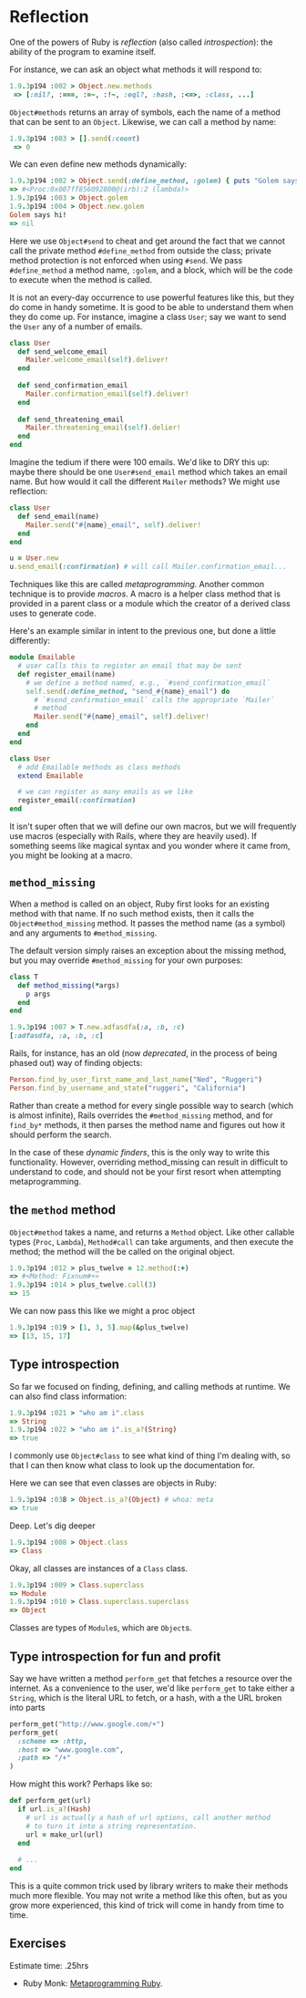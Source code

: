 # Reflection

One of the powers of Ruby is *reflection* (also called
*introspection*): the ability of the program to examine itself.

For instance, we can ask an object what methods it will respond to:

```ruby
1.9.3p194 :002 > Object.new.methods
 => [:nil?, :===, :=~, :!~, :eql?, :hash, :<=>, :class, ...]
```

`Object#methods` returns an array of symbols, each the name of a
method that can be sent to an `Object`. Likewise, we can call a method
by name:

```ruby
1.9.3p194 :003 > [].send(:count)
 => 0
```

We can even define new methods dynamically:

```ruby
1.9.3p194 :002 > Object.send(:define_method, :golem) { puts "Golem says hi!" }
=> #<Proc:0x007ff856092800@(irb):2 (lambda)>
1.9.3p194 :003 > Object.golem
1.9.3p194 :004 > Object.new.golem
Golem says hi!
=> nil
```

Here we use `Object#send` to cheat and get around the fact that we
cannot call the private method `#define_method` from outside the
class; private method protection is not enforced when using
`#send`. We pass `#define_method` a method name, `:golem`, and a
block, which will be the code to execute when the method is called.

It is not an every-day occurrence to use powerful features like this,
but they do come in handy sometime. It is good to be able to
understand them when they do come up. For instance, imagine a class
`User`; say we want to send the `User` any of a number of emails.

```ruby
class User
  def send_welcome_email
    Mailer.welcome_email(self).deliver!
  end
  
  def send_confirmation_email
    Mailer.confirmation_email(self).deliver!
  end
  
  def send_threatening_email
    Mailer.threatening_email(self).delier!
  end
end
```

Imagine the tedium if there were 100 emails. We'd like to DRY this up:
maybe there should be one `User#send_email` method which takes an
email name. But how would it call the different `Mailer` methods? We
might use reflection:

```ruby
class User
  def send_email(name)
    Mailer.send("#{name}_email", self).deliver!
  end
end

u = User.new
u.send_email(:confirmation) # will call Mailer.confirmation_email...
```

Techniques like this are called *metaprogramming*. Another common
technique is to provide *macros*. A macro is a helper class method
that is provided in a parent class or a module which the creator of a
derived class uses to generate code.

Here's an example similar in intent to the previous one, but done a
little differently:

```ruby
module Emailable
  # user calls this to register an email that may be sent
  def register_email(name)
    # we define a method named, e.g., `#send_confirmation_email`
    self.send(:define_method, "send_#{name}_email") do
      # `#send_confirmation_email` calls the appropriate `Mailer`
      # method
      Mailer.send("#{name}_email", self).deliver!
    end
  end
end

class User
  # add Emailable methods as class methods
  extend Emailable

  # we can register as many emails as we like
  register_email(:confirmation)
end
```

It isn't super often that we will define our own macros, but we will
frequently use macros (especially with Rails, where they are heavily
used). If something seems like magical syntax and you wonder where it
came from, you might be looking at a macro.

## `method_missing`
When a method is called on an object, Ruby first looks for an existing
method with that name. If no such method exists, then it calls the
`Object#method_missing` method. It passes the method name (as a
symbol) and any arguments to `#method_missing`.

The default version simply raises an exception about the missing
method, but you may override `#method_missing` for your own purposes:

```ruby
class T
  def method_missing(*args)
    p args
  end
end
```

```ruby
1.9.3p194 :007 > T.new.adfasdfa(:a, :b, :c)
[:adfasdfa, :a, :b, :c]
```

Rails, for instance, has an old (now *deprecated*, in the process of
being phased out) way of finding objects:

```ruby
Person.find_by_user_first_name_and_last_name("Ned", "Ruggeri")
Person.find_by_username_and_state("ruggeri", "California")
```

Rather than create a method for every single possible way to search
(which is almost infinite), Rails overrides the `#method_missing`
method, and for `find_by*` methods, it then parses the method name and
figures out how it should perform the search.

In the case of these *dynamic finders*, this is the only way to write
this functionality. However, overriding method_missing can result in
difficult to understand to code, and should not be your first resort
when attempting metaprogramming.

## the `method` method
`Object#method` takes a name, and returns a `Method` object. Like
other callable types (`Proc`, `Lambda`), `Method#call` can take
arguments, and then execute the method; the method will the be called
on the original object.

```ruby
1.9.3p194 :012 > plus_twelve = 12.method(:+)
=> #<Method: Fixnum#+>
1.9.3p194 :014 > plus_twelve.call(3)
=> 15
```

We can now pass this like we might a proc object

```ruby
1.9.3p194 :019 > [1, 3, 5].map(&plus_twelve)
=> [13, 15, 17]
```

## Type introspection
So far we focused on finding, defining, and calling methods at
runtime. We can also find class information:

```ruby
1.9.3p194 :021 > "who am i".class
=> String
1.9.3p194 :022 > "who am i".is_a?(String)
=> true
```

I commonly use `Object#class` to see what kind of thing I'm dealing
with, so that I can then know what class to look up the documentation
for.

Here we can see that even classes are objects in Ruby:

```ruby
1.9.3p194 :038 > Object.is_a?(Object) # whoa: meta
=> true
```

Deep. Let's dig deeper

```ruby
1.9.3p194 :008 > Object.class
=> Class
```

Okay, all classes are instances of a `Class` class.

```ruby
1.9.3p194 :009 > Class.superclass
=> Module
1.9.3p194 :010 > Class.superclass.superclass
=> Object
```

Classes are types of `Module`s, which are `Object`s.

## Type introspection for fun and profit
Say we have written a method `perform_get` that fetches a resource
over the internet. As a convenience to the user, we'd like
`perform_get` to take either a `String`, which is the literal URL to
fetch, or a hash, with a the URL broken into parts

```ruby
perform_get("http://www.google.com/+")
perform_get(
  :scheme => :http,
  :host => "www.google.com",
  :path => "/+"
)
```

How might this work? Perhaps like so:

```ruby
def perform_get(url)
  if url.is_a?(Hash)
    # url is actually a hash of url options, call another method
    # to turn it into a string representation.
    url = make_url(url)
  end
  
  # ...
end
```

This is a quite common trick used by library writers to make their
methods much more flexible. You may not write a method like this
often, but as you grow more experienced, this kind of trick will come
in handy from time to time.


## Exercises
Estimate time: .25hrs

* Ruby Monk: [Metaprogramming Ruby](http://rubymonk.com/learning/books/2).
